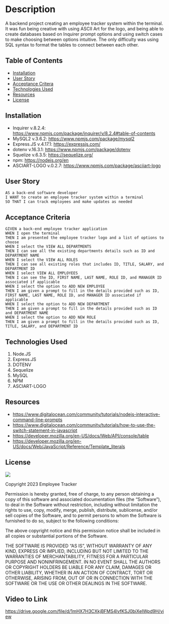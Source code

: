 # Description

A backend project creating an employee tracker system within the terminal. It was fun being creative with using ASCII Art for the logo, and being able to create databases based on Inquirer prompt options and using switch cases to make choosing between options intuitive. The only difficulty was using SQL syntax to format the tables to connect between each other.

## Table of Contents
- [Installation](installation)
- [User Story](#user-story)
- [Acceptance Critera](acceptance-criteria)
- [Technologies Used](technologies-used)
- [Resources](resources)
- [License](license)

## Installation

- Inquirer v.8.2.4: https://www.npmjs.com/package/inquirer/v/8.2.4#table-of-contents
- MySQL2 v.3.6.2: https://www.npmjs.com/package/mysql2
- Express.JS v.4.17.1: https://expressjs.com/
- dotenv v.16.3.1: https://www.npmjs.com/package/dotenv
- Squelize v.6.3.5: https://sequelize.org/
- npm: https://nodejs.org/en
- ASCIART-LOGO v.0.2.7: https://www.npmjs.com/package/asciiart-logo

## User Story
````
AS a back-end software developer
I WANT to create an employee tracker system within a terminal
SO THAT I can track employees and make updates as needed
````


## Acceptance Criteria

````
GIVEN a back-end employee tracker application
WHEN I open the terminal
THEN I am presented the employee tracker logo and a list of options to choose
WHEN I select the VIEW ALL DEPARTMENTS
THEN I can see all the existing departments details such as ID and DEPARTMENT NAME
WHEN I select the VIEW ALL ROLES
THEN I can see all existing roles that includes ID, TITLE, SALARY, and DEPARTMENT ID
WHEN I select VIEW ALL EMPLOYEES
THEN I can see the ID, FIRST NAME, LAST NAME, ROLE ID, and MANAGER ID associated if applicable
WHEN I select the option to ADD NEW EMPLOYEE
THEN I am given a prompt to fill in the details provided such as ID, FIRST NAME, LAST NAME, ROLE ID, and MANAGER ID associated if applicable
WHEN I select the option to ADD NEW DEPARTMENT
THEN I am given a prompt to fill in the details provided such as ID and DEPARTMENT NAME
WHEN I select the option to ADD NEW ROLE
THEN I am given a prompt to fill in the details provided such as ID, TITLE, SALARY, and DEPARTMENT ID
````

## Technologies Used
1. Node.JS
2. Express.JS
3. DOTENV
4. Sequelize
5. MySQL
6. NPM
7. ASCIART-LOGO

## Resources

- https://www.digitalocean.com/community/tutorials/nodejs-interactive-command-line-prompts
- https://www.digitalocean.com/community/tutorials/how-to-use-the-switch-statement-in-javascript
- https://developer.mozilla.org/en-US/docs/Web/API/console/table
- https://developer.mozilla.org/en-US/docs/Web/JavaScript/Reference/Template_literals

## License

<img src='https://img.shields.io/badge/License-MIT-yellow.svg?style=for-the-badge'>

Copyright 2023 Employee Tracker

Permission is hereby granted, free of charge, to any person obtaining a copy of this software and associated documentation files (the “Software”), to deal in the Software without restriction, including without limitation the rights to use, copy, modify, merge, publish, distribute, sublicense, and/or sell copies of the Software, and to permit persons to whom the Software is furnished to do so, subject to the following conditions:

The above copyright notice and this permission notice shall be included in all copies or substantial portions of the Software.

THE SOFTWARE IS PROVIDED “AS IS”, WITHOUT WARRANTY OF ANY KIND, EXPRESS OR IMPLIED, INCLUDING BUT NOT LIMITED TO THE WARRANTIES OF MERCHANTABILITY, FITNESS FOR A PARTICULAR PURPOSE AND NONINFRINGEMENT. IN NO EVENT SHALL THE AUTHORS OR COPYRIGHT HOLDERS BE LIABLE FOR ANY CLAIM, DAMAGES OR OTHER LIABILITY, WHETHER IN AN ACTION OF CONTRACT, TORT OR OTHERWISE, ARISING FROM, OUT OF OR IN CONNECTION WITH THE SOFTWARE OR THE USE OR OTHER DEALINGS IN THE SOFTWARE.

## Video to Link
https://drive.google.com/file/d/1mHX7H3CXkjBFMS4lvfKSJ0biXeIWpd9H/view

